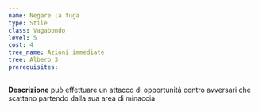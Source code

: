 ```yaml
---
name: Negare la fuga
type: Stile
class: Vagabondo
level: 5
cost: 4
tree_name: Azioni immediate
tree: Albero 3
prerequisites: 
---
```


**Descrizione**
può effettuare un attacco di opportunità contro avversari che scattano
partendo dalla sua area di minaccia